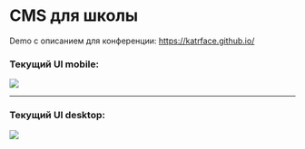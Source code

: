 # CMS для школы

Demo с описанием для конференции: https://katrface.github.io/

### Текущий UI mobile:

![](https://sun9-44.userapi.com/impg/A6ld0Z2EmwDCpePVGXqgt2OuSkYH7qCcvYb3Qg/Vc4D-5w8Ijw.jpg?size=300x665&quality=96&sign=bc6f790f551a6cad40e3bff0a7c011ee&type=album)

---

### Текущий UI desktop:

![](https://sun9-63.userapi.com/impg/ZUvLGa7oKkGarReNhp1an14OZkuNPPKS2Nu9tg/_JwvY9TjQg4.jpg?size=1920x1493&quality=96&sign=51924e8ff2eeaa2561eacad5c154ee34&type=album)
